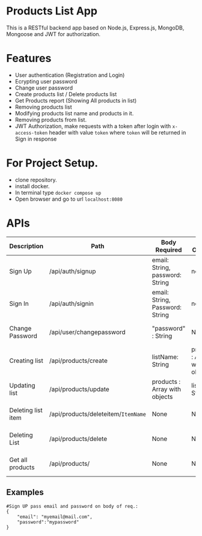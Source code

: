 # Products List App
This is a RESTful backend app based on Node.js, Express.js, MongoDB, Mongoose and JWT for authorization.

# Features
- User authentication (Registration and Login)
- Ecrypting user password
- Change user password
- Create products list / Delete products list 
- Get Products report (Showing All products in list)
- Removing products list
- Modifying products list name and products in it. 
- Removing products from list.
- JWT Authorization, make requests with a token after login with `x-access-token` header with value `token` where `token` will be returned in Sign in response


# For Project Setup.
- clone repository.
- install docker.
- In terminal type `docker compose up`
- Open browser and go to url `localhost:8080`

# APIs


Description | Path | Body Required | Body Optional | Headers | Method |
------------ | ------------- | --------------- | --------------- | --------------- | --------------- |
Sign Up | /api/auth/signup | email: String, password: String | none | none | `POST` |
Sign In | /api/auth/signin | email: String, Password: String | none | none | `POST` |
Change Password | /api/user/changepassword | "password" : String | None | x-access-token | `PUT` | 
Creating list | /api/products/create | listName: String | products : Array with object | x-access-token | `POST` |
Updating list | /api/products/update | products : Array with objects | listName: String | x-access-token | `PUT` |
Deleting list item | /api/products/deleteitem/`ItemName` | None | None | x-access-token | `DELETE` |
Deleting List | /api/products/delete | None | None | x-access-token | `DELETE` |
Get all products | /api/products/ | None | None | x-access-token | `GET` |

## Examples
```
#Sign UP pass email and password on body of req.:
{   
    "email": "myemail@mail.com",
    "password":"mypassword" 
}
```


